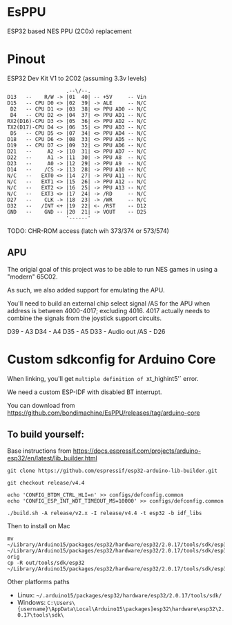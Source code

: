 # EsPPU 
ESP32 based NES PPU (2C0x) replacement 


# Pinout

ESP32 Dev Kit V1 to 2C02 (assuming 3.3v levels)

```
                   .--\/--.
D13   --    R/W -> |01  40| -- +5V     -- Vin
D15   -- CPU D0 <> |02  39| -> ALE     -- N/C
 D2   -- CPU D1 <> |03  38| <> PPU AD0 -- N/C
 D4   -- CPU D2 <> |04  37| <> PPU AD1 -- N/C
RX2(D16)-CPU D3 <> |05  36| <> PPU AD2 -- N/C
TX2(D17)-CPU D4 <> |06  35| <> PPU AD3 -- N/C
 D5   -- CPU D5 <> |07  34| <> PPU AD4 -- N/C
D18   -- CPU D6 <> |08  33| <> PPU AD5 -- N/C
D19   -- CPU D7 <> |09  32| <> PPU AD6 -- N/C
D21   --     A2 -> |10  31| <> PPU AD7 -- N/C
D22   --     A1 -> |11  30| -> PPU A8  -- N/C
D23   --     A0 -> |12  29| -> PPU A9  -- N/C
D14   --    /CS -> |13  28| -> PPU A10 -- N/C
N/C   --   EXT0 <> |14  27| -> PPU A11 -- N/C
N/C   --   EXT1 <> |15  26| -> PPU A12 -- N/C
N/C   --   EXT2 <> |16  25| -> PPU A13 -- N/C
N/C   --   EXT3 <> |17  24| -> /RD     -- N/C
D27   --    CLK -> |18  23| -> /WR     -- N/C
D32   --   /INT <+ |19  22| <- /RST    -- D12
GND   --    GND -- |20  21| -> VOUT    -- D25
                   '------'
```

TODO: CHR-ROM access (latch wih 373/374 or 573/574) 

## APU 

The origial goal of this project was to be able to run NES games in using a "modern" 65C02.

As such, we also added support for emulating the APU. 

You'll need to build an external chip select signal /AS for the APU when address is between 4000-4017; excluding 4016. 4017 actually needs to combine the signals from the joystick support circuits. 


D39 - A3
D34 - A4 
D35 - A5
D33 - Audio out
/AS - D26



# Custom sdkconfig for Arduino Core

When linking, you'll get `multiple definition of `xt_highint5'` error.

We need a custom ESP-IDF with disabled BT interrupt.

You can download from https://github.com/bondimachine/EsPPU/releases/tag/arduino-core



## To build yourself:

Base instructions from https://docs.espressif.com/projects/arduino-esp32/en/latest/lib_builder.html 

```
git clone https://github.com/espressif/esp32-arduino-lib-builder.git

git checkout release/v4.4

echo 'CONFIG_BTDM_CTRL_HLI=n' >> configs/defconfig.common
echo 'CONFIG_ESP_INT_WDT_TIMEOUT_MS=10000' >> configs/defconfig.common

./build.sh -A release/v2.x -I release/v4.4 -t esp32 -b idf_libs

```

Then to install on Mac

```
mv ~/Library/Arduino15/packages/esp32/hardware/esp32/2.0.17/tools/sdk/esp32 ~/Library/Arduino15/packages/esp32/hardware/esp32/2.0.17/tools/sdk/esp32-orig
cp -R out/tools/sdk/esp32 ~/Library/Arduino15/packages/esp32/hardware/esp32/2.0.17/tools/sdk/esp32
```

Other platforms paths

- Linux: `~/.arduino15/packages/esp32/hardware/esp32/2.0.17/tools/sdk/`
- Windows: `C:\Users\{username}\AppData\Local\Arduino15\packages]esp32\hardware\esp32\2.0.17\tools\sdk\`


